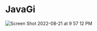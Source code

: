 # JavaGi
![Screen Shot 2022-08-21 at 9 57 12 PM](https://user-images.githubusercontent.com/96956489/185825587-359dc4a0-8e10-4079-9156-8a6d7466cac4.png)
